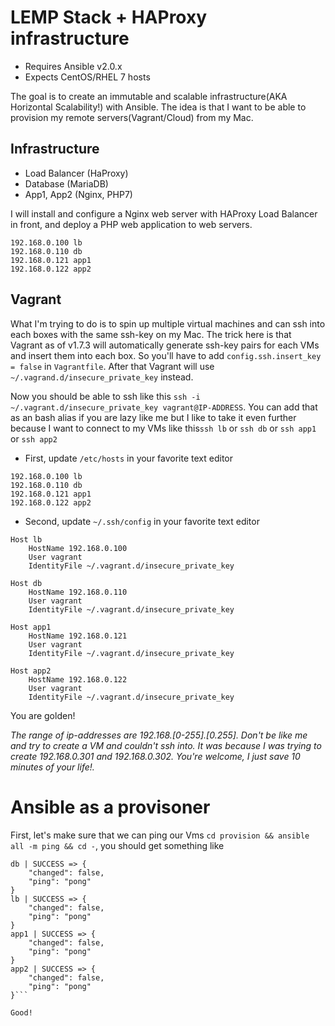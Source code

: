 # LEMP Stack + HAProxy infrastructure

- Requires Ansible v2.0.x
- Expects CentOS/RHEL 7 hosts

The goal is to create an immutable and scalable infrastructure(AKA Horizontal Scalability!) with Ansible. The idea is that I want to be able to provision my remote servers(Vagrant/Cloud) from my Mac.

## Infrastructure


- Load Balancer (HaProxy)
- Database (MariaDB)
- App1, App2 (Nginx, PHP7)

I will install and configure a Nginx web server with HAProxy Load Balancer in front, and deploy a PHP web application to web servers.
```
192.168.0.100 lb
192.168.0.110 db
192.168.0.121 app1
192.168.0.122 app2
```



## Vagrant

What I'm trying to do is to spin up multiple virtual machines and can ssh into each boxes with the same ssh-key on my Mac. The trick here is that Vagrant as of v1.7.3 will automatically generate ssh-key pairs for each VMs and insert them into each box. So you'll have to add `config.ssh.insert_key = false` in `Vagrantfile`. After that Vagrant will use `~/.vagrand.d/insecure_private_key` instead. 

Now you should be able to ssh like this `ssh -i ~/.vagrant.d/insecure_private_key vagrant@IP-ADDRESS`. You can add that as an bash alias if you are lazy like me but I like to take it even further because I want to connect to my VMs like this`ssh lb` or `ssh db` or `ssh app1` or `ssh app2`

- First, update `/etc/hosts` in your favorite text editor
```
192.168.0.100 lb
192.168.0.110 db
192.168.0.121 app1
192.168.0.122 app2
```

- Second, update `~/.ssh/config` in your favorite text editor
```
Host lb
	HostName 192.168.0.100
	User vagrant
	IdentityFile ~/.vagrant.d/insecure_private_key

Host db
	HostName 192.168.0.110
	User vagrant
	IdentityFile ~/.vagrant.d/insecure_private_key

Host app1
	HostName 192.168.0.121
	User vagrant
	IdentityFile ~/.vagrant.d/insecure_private_key

Host app2
	HostName 192.168.0.122
	User vagrant
	IdentityFile ~/.vagrant.d/insecure_private_key
```

You are golden!

*The range of ip-addresses are 192.168.[0-255].[0.255]. Don't be like me and try to create a VM and couldn't ssh into. It was because I was trying to create 192.168.0.301 and 192.168.0.302. You're welcome, I just save 10 minutes of your life!.*


# Ansible as a provisoner

First, let's make sure that we can ping our Vms `cd provision && ansible all -m ping && cd -`, you should get something like
```
db | SUCCESS => {
    "changed": false,
    "ping": "pong"
}
lb | SUCCESS => {
    "changed": false,
    "ping": "pong"
}
app1 | SUCCESS => {
    "changed": false,
    "ping": "pong"
}
app2 | SUCCESS => {
    "changed": false,
    "ping": "pong"
}```

Good!








